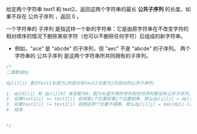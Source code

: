 给定两个字符串 text1 和 text2，返回这两个字符串的最长 **公共子序列** 的长度。如果不存在 公共子序列 ，返回 0 。

一个字符串的 子序列 是指这样一个新的字符串：它是由原字符串在不改变字符的相对顺序的情况下删除某些字符（也可以不删除任何字符）后组成的新字符串。

- 例如，"ace" 是 "abcde" 的子序列，但 "aec" 不是 "abcde" 的子序列。
	两个字符串的 公共子序列 是这两个字符串所共同拥有的子序列。

	

```c++
/*
二维数组dp
    
dp[i][j] 表示test1长度为i的部分和test2长度为j的部分的公共子序列.

1. dp[0][j] 和 dp[i][0] 肯定都为0，因为长度为零的序列和任何序列都没有公共子序列。
2. 如果test1[i] == test2[j] 说明第i个位置和第j个位置相等，那么dp[i][j] = dp[i-1][j-1] + 1 
3. 如果test1[i] != test2[j] 说明这两个位置不相等，那么dp[i][j] = max(dp[i-1][j],dp[i][j-1])
4. 结束

  
*/
```



